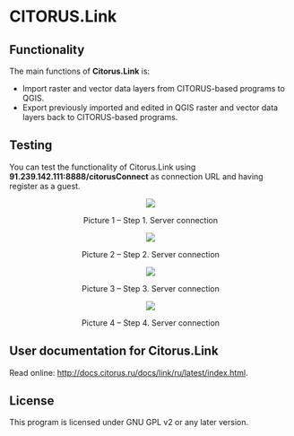 CITORUS.Link
============

Functionality
-------------

The main functions of **Citorus.Link** is:

- Import raster and vector data layers from CITORUS-based programs to QGIS.
- Export previously imported and edited in QGIS raster and vector data layers back to CITORUS-based programs.

Testing
-------

You can test the functionality of Citorus.Link using **91.239.142.111:8888/citorusConnect** as connection URL and having register as a guest.

<p align="center">
  <img src="https://raw.githubusercontent.com/citoruspm/link/master/source/_static/read_me_1.png"></p>

<p align="center">Picture 1 – Step 1. Server connection<p align="center">
 
<p align="center">
  <img src="https://raw.githubusercontent.com/citoruspm/link/master/source/_static/read_me_2.png"></p>

<p align="center">Picture 2 – Step 2. Server connection<p align="center">
  
<p align="center">
  <img src="https://raw.githubusercontent.com/citoruspm/link/master/source/_static/read_me_3.png"></p>

<p align="center">Picture 3 – Step 3. Server connection<p align="center">
  
<p align="center">
  <img src="https://raw.githubusercontent.com/citoruspm/link/master/source/_static/read_me_4.png"></p>

<p align="center">Picture 4 – Step 4. Server connection<p align="center">


User documentation for Citorus.Link
-----------------------------------

Read online: http://docs.citorus.ru/docs/link/ru/latest/index.html.

License
-------

This program is licensed under GNU GPL v2 or any later version.
